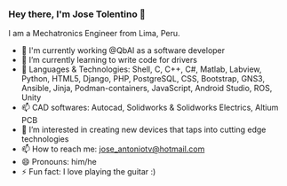### Hey there, I'm Jose Tolentino 👋 

I am a Mechatronics Engineer from Lima, Peru.

- 🔭 I'm currently working @QbAI as a software developer
- 🌱 I’m currently learning to write code for drivers
- 💬 Languages & Technologies: Shell, C, C++, C#, Matlab, Labview, Python, HTML5, Django, PHP, PostgreSQL, CSS, Bootstrap, GNS3, Ansible, Jinja, Podman-containers, JavaScript, Android Studio, ROS, Unity
- 📫 CAD softwares: Autocad, Solidworks & Solidworks Electrics, Altium PCB
- 👀 I’m interested in creating new devices that taps into cutting edge technologies
- 📫 How to reach me: jose_antoniotv@hotmail.com
- 😄 Pronouns: him/he
- ⚡ Fun fact: I love playing the guitar :)

<!---
josetv91/josetv91 is a ✨ special ✨ repository because its `README.md` (this file) appears on your GitHub profile.
You can click the Preview link to take a look at your changes.
--->

